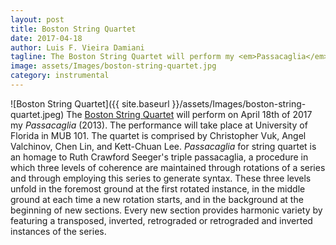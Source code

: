 ```yaml
---
layout: post
title: Boston String Quartet
date: 2017-04-18
author: Luis F. Vieira Damiani
tagline: The Boston String Quartet will perform my <em>Passacaglia</em> at the University of Florida on April 18th, 2017.
image: assets/Images/boston-string-quartet.jpg
category: instrumental
---
```


<span class="image left">![Boston String Quartet]({{ site.baseurl }}/assets/Images/boston-string-quartet.jpeg)</span>
The [Boston String Quartet](http://www.bostonstringquartet.com) will perform on April 18th of 2017  my *Passacaglia* (2013). The performance will take place at University of Florida in MUB 101. The quartet is comprised by Christopher Vuk, Angel Valchinov, Chen Lin, and Kett-Chuan Lee. *Passacaglia* for string quartet is an homage to Ruth Crawford Seeger's triple passacaglia, a procedure in which three levels of coherence are maintained through rotations of a series and through employing this series to generate syntax. These three levels unfold in the foremost ground at the first rotated instance, in the middle ground at each time a new rotation starts, and in the background at the beginning of new sections. Every new section provides harmonic variety by featuring a transposed, inverted, retrograded or retrograded and inverted instances of the series.